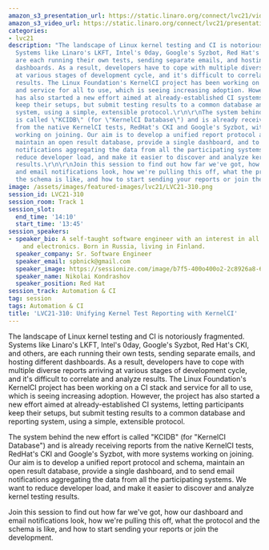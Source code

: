 ```yaml
---
amazon_s3_presentation_url: https://static.linaro.org/connect/lvc21/videos/lvc21-310.mp4
amazon_s3_video_url: https://static.linaro.org/connect/lvc21/presentations/lvc21-310.pdf
categories:
- lvc21
description: "The landscape of Linux kernel testing and CI is notoriously fragmented.
  Systems like Linaro's LKFT, Intel's 0day, Google's Syzbot, Red Hat's CKI, and others,
  are each running their own tests, sending separate emails, and hosting different
  dashboards. As a result, developers have to cope with multiple diverse reports arriving
  at various stages of development cycle, and it's difficult to correlate and analyze
  results. The Linux Foundation's KernelCI project has been working on a CI stack
  and service for all to use, which is seeing increasing adoption. However, the project
  has also started a new effort aimed at already-established CI systems, letting participants
  keep their setups, but submit testing results to a common database and reporting
  system, using a simple, extensible protocol.\r\n\r\nThe system behind the new effort
  is called \"KCIDB\" (for \"KernelCI Database\") and is already receiving reports
  from the native KernelCI tests, RedHat's CKI and Google's Syzbot, with more systems
  working on joining. Our aim is to develop a unified report protocol and schema,
  maintain an open result database, provide a single dashboard, and to send email
  notifications aggregating the data from all the participating systems. We want to
  reduce developer load, and make it easier to discover and analyze kernel testing
  results.\r\n\r\nJoin this session to find out how far we've got, how our dashboard
  and email notifications look, how we're pulling this off, what the protocol and
  the schema is like, and how to start sending your reports or join the development."
image: /assets/images/featured-images/lvc21/LVC21-310.png
session_id: LVC21-310
session_room: Track 1
session_slot:
  end_time: '14:10'
  start_time: '13:45'
session_speakers:
- speaker_bio: A self-taught software engineer with an interest in all things embedded
    and electronics. Born in Russia, living in Finland.
  speaker_company: Sr. Software Engineer
  speaker_email: spbnick@gmail.com
  speaker_image: https://sessionize.com/image/b7f5-400o400o2-2c8926a8-657b-4d24-b36e-db91ce3f6d17.jpg
  speaker_name: Nikolai Kondrashov
  speaker_position: Red Hat
session_track: Automation & CI
tag: session
tags: Automation & CI
title: 'LVC21-310: Unifying Kernel Test Reporting with KernelCI'
---
```


The landscape of Linux kernel testing and CI is notoriously fragmented. Systems like Linaro's LKFT, Intel's 0day, Google's Syzbot, Red Hat's CKI, and others, are each running their own tests, sending separate emails, and hosting different dashboards. As a result, developers have to cope with multiple diverse reports arriving at various stages of development cycle, and it's difficult to correlate and analyze results. The Linux Foundation's KernelCI project has been working on a CI stack and service for all to use, which is seeing increasing adoption. However, the project has also started a new effort aimed at already-established CI systems, letting participants keep their setups, but submit testing results to a common database and reporting system, using a simple, extensible protocol.

The system behind the new effort is called "KCIDB" (for "KernelCI Database") and is already receiving reports from the native KernelCI tests, RedHat's CKI and Google's Syzbot, with more systems working on joining. Our aim is to develop a unified report protocol and schema, maintain an open result database, provide a single dashboard, and to send email notifications aggregating the data from all the participating systems. We want to reduce developer load, and make it easier to discover and analyze kernel testing results.

Join this session to find out how far we've got, how our dashboard and email notifications look, how we're pulling this off, what the protocol and the schema is like, and how to start sending your reports or join the development.